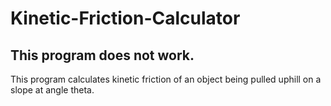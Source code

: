 # Kinetic-Friction-Calculator
## **This program does not work.**
This program calculates kinetic friction of an object being pulled uphill on a slope at angle theta.
